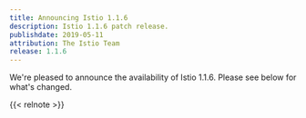 ```yaml
---
title: Announcing Istio 1.1.6
description: Istio 1.1.6 patch release.
publishdate: 2019-05-11
attribution: The Istio Team
release: 1.1.6
---
```


We're pleased to announce the availability of Istio 1.1.6. Please see below for what's changed.

{{< relnote >}}
